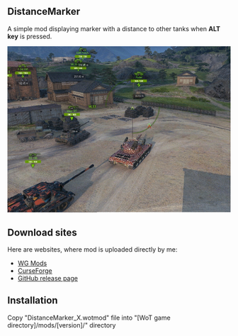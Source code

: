 ## DistanceMarker
A simple mod displaying marker with a distance to other tanks when **ALT key** is pressed.

![Preview image](images/preview.jpg)

## Download sites
Here are websites, where mod is uploaded directly by me:
* [WG Mods](https://wgmods.net/6662/)
* [CurseForge](https://www.curseforge.com/worldoftanks/wot-mods/distance-marker)
* [GitHub release page](https://github.com/Pruszko/DistanceMarker/releases)

## Installation
Copy "DistanceMarker_X.wotmod" file into "[WoT game directory]/mods/[version]/" directory